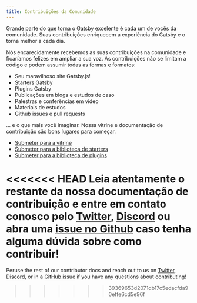 ```yaml
---
title: Contribuições da Comunidade
---
```


Grande parte do que torna o Gatsby excelente é cada um de vocês da comunidade.
Suas contribuições enriquecem a experiência do Gatsby e o torna melhor a cada dia.

Nós encarecidamente recebemos as suas contribuições na comunidade e ficaríamos felizes em ampliar a sua voz. As contribuições não se limitam a código e podem assumir todas as formas e formatos:

- Seu maravilhoso site Gatsby.js!
- Starters Gatsby
- Plugins Gatsby
- Publicações em blogs e estudos de caso 
- Palestras e conferências em vídeo
- Materiais de estudos
- Github issues e pull requests

... e o que mais você imaginar. Nossa vitrine e documentação de contribuição são bons lugares para começar.

- [Submeter para a vitrine](/contributing/site-showcase-submissions)
- [Submeter para a biblioteca de starters](/contributing/submit-to-starter-library/)
- [Submeter para a biblioteca de plugins](/contributing/submit-to-plugin-library/)

<<<<<<< HEAD
Leia atentamente o restante da nossa documentação de contribuição e entre em contato conosco pelo [Twitter](https://twitter.com/gatsbyjs), [Discord](https://gatsby.dev/discord) ou abra uma [issue no Github](/contributing/how-to-file-an-issue/) caso tenha alguma dúvida sobre como contribuir!
=======
Peruse the rest of our contributor docs and reach out to us on [Twitter](https://twitter.com/gatsbyjs), [Discord](https://gatsby.dev/discord), or in a [GitHub issue](/contributing/how-to-file-an-issue/) if you have any questions about contributing!
>>>>>>> 39369653d2071db17c5edacfda90effe6cd5e96f
